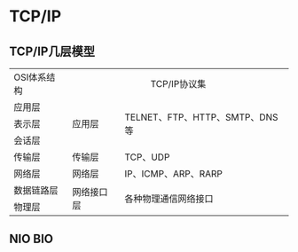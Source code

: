 # TCP/IP

## TCP/IP几层模型

<table>
	<tr>
		<td>OSI体系结构</td>
		<td colspan=2 align='center'>TCP/IP协议集</td>
	</tr>
	<tr>
		<td>应用层</td>
		<td rowspan=3>应用层</td>
		<td rowspan=3>TELNET、FTP、HTTP、SMTP、DNS等</td>
	</tr>
	<tr>
		<td>表示层</td>
	</tr>
	<tr>
		<td>会话层</td>
	</tr>
	<tr>
		<td>传输层</td>
		<td>传输层</td>
		<td>TCP、UDP</td>
	</tr>
	<tr>
		<td>网络层</td>
		<td>网络层</td>
		<td>IP、ICMP、ARP、RARP</td>
	</tr>
	<tr>
		<td>数据链路层</td>
		<td rowspan=2>网络接口层</td>
		<td rowspan=2>各种物理通信网络接口</td>
	</tr>
	<tr>
		<td>物理层</td>
	</tr>
</table>

## NIO BIO